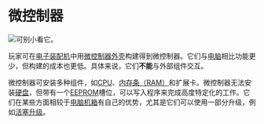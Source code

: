 # 微控制器

![可别小看它。](block:OpenComputers:microcontroller)

玩家可在[电子装配机](assembler.md)中用[微控制器外壳](../item/microcontrollerCase1.md)构建得到微控制器。它们与[电脑](../general/computer.md)相比功能更少，但构建的成本也更低。具体来说，它们**不能**与外部组件交互。

微控制器可安装多种组件，如[CPU](../item/cpu1.md)、[内存条（RAM）](../item/ram1.md)和扩展卡。微控制器无法安装[硬盘](../item/hdd1.md)，但带有一个[EEPROM](../item/eeprom.md)槽位，可以写入程序来完成高度特定化的工作。它们在某些方面相较于[电脑机箱](case1.md)有自己的优势，尤其是它们可以使用一部分升级，例如[活塞升级](../item/pistonUpgrade.md)。
